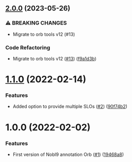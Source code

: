 ## [2.0.0](https://github.com/trustedshops-public/circleci-orb-nobl9-annotation/compare/1.1.0...2.0.0) (2023-05-26)


### ⚠ BREAKING CHANGES

* Migrate to orb tools v12 (#13)

### Code Refactoring

* Migrate to orb tools v12 ([#13](https://github.com/trustedshops-public/circleci-orb-nobl9-annotation/issues/13)) ([f9a1d3b](https://github.com/trustedshops-public/circleci-orb-nobl9-annotation/commit/f9a1d3b924a5d4dc53169b2df51a49aa7626e0b8))

# [1.1.0](https://github.com/trustedshops-public/circleci-orb-nobl9-annotation/compare/1.0.0...1.1.0) (2022-02-14)


### Features

* Added option to provide multiple SLOs ([#2](https://github.com/trustedshops-public/circleci-orb-nobl9-annotation/issues/2)) ([90f74b2](https://github.com/trustedshops-public/circleci-orb-nobl9-annotation/commit/90f74b2b373fb019fcf914f53f9c1e162280adef))

# 1.0.0 (2022-02-02)


### Features

* First version of Nobl9 annotation Orb ([#1](https://github.com/trustedshops-public/circleci-orb-nobl9-annotation/issues/1)) ([19468a8](https://github.com/trustedshops-public/circleci-orb-nobl9-annotation/commit/19468a87aa8a63664f94db5152d3ea8cff623511))
